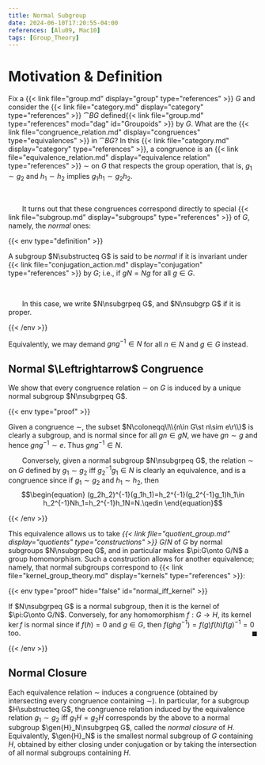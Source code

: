 ```yaml
---
title: Normal Subgroup
date: 2024-06-10T17:20:55-04:00
references: [Alu09, Mac10]
tags: [Group_Theory]
---
```


# Motivation & Definition

Fix a {{< link file="group.md" display="group" type="references" >}} $G$ and consider the {{< link file="category.md" display="category" type="references" >}} $\cat{B}G$ defined{{< link file="group.md" type="references" mod="dag" id="Groupoids" >}} by $G$. What are the {{< link file="congruence_relation.md" display="congruences" type="equivalences" >}} in $\cat{B}G$? In this {{< link file="category.md" display="category" type="references" >}}, a congruence is an {{< link file="equivalence_relation.md" display="equivalence relation" type="references" >}} $\sim$ on $G$ that respects the group operation, that is, $g_1\sim g_2$ and $h_1\sim h_2$ implies $g_1h_1\sim g_2h_2$.

<br>

&emsp;&emsp;It turns out that these congruences correspond directly to special {{< link file="subgroup.md" display="subgroups" type="references" >}} of $G$, namely, the *normal* ones:

{{< env type="definition" >}}

A subgroup $N\substructeq G$ is said to be *normal* if it is invariant under {{< link file="conjugation_action.md" display="conjugation" type="references" >}} by $G$; i.e., if $gN=Ng$ for all $g\in G$.

<br>

&emsp;&emsp;In this case, we write $N\nsubgrpeq G$, and $N\nsubgrp G$ if it is proper.

{{< /env >}}

Equivalently, we may demand $gng^{-1}\in N$ for all $n\in N$ and $g\in G$ instead.

<div class="space"></div>

<h2 id="normal_iff_congruence">Normal $\Leftrightarrow$ Congruence</h2>

We show that every congruence relation $\sim$ on $G$ is induced by a unique normal subgroup $N\nsubgrpeq G$.

<div class="space"></div>

{{< env type="proof" >}}

Given a congruence $\sim$, the subset $N\coloneqq\l\\{n\in G\st n\sim e\r\\}$ is clearly a subgroup, and is normal since for all $gn\in gN$, we have $gn\sim g$ and hence $gng^{-1}\sim e$. Thus $gng^{-1}\in N$.
<br>

&emsp;&emsp;Conversely, given a normal subgroup $N\nsubgrpeq G$, the relation $\sim$ on $G$ defined by $g_1\sim g_2$ iff $g_2^{-1}g_1\in N$ is clearly an equivalence, and is a congruence since if $g_1\sim g_2$ and $h_1\sim h_2$, then
$$\begin{equation}
    (g_2h_2)^{-1}(g_1h_1)=h_2^{-1}(g_2^{-1}g_1)h_1\in h_2^{-1}Nh_1=h_2^{-1}h_1N=N.\qedin
\end{equation}$$

{{< /env >}}

This equivalence allows us to take *{{< link file="quotient_group.md" display="quotients" type="constructions" >}}* $G/N$ of $G$ by normal subgroups $N\nsubgrpeq G$, and in particular makes $\pi:G\onto G/N$ a group homomorphism. Such a construction allows for another equivalence; namely, that normal subgroups correspond to {{< link file="kernel_group_theory.md" display="kernels" type="references" >}}:

<div class="space"></div>

{{< env type="proof" hide="false" id="normal_iff_kernel" >}}

If $N\nsubgrpeq G$ is a normal subgroup, then it is the kernel of $\pi:G\onto G/N$. Conversely, for any homomorphism $f:G\to H$, its kernel $\ker f$ is normal since if $f(h)=0$ and $g\in G$, then $f(ghg^{-1})=f(g)f(h)f(g)^{-1}=0$ too.<span style="float:right;">$\blacksquare$</span>

{{< /env >}}

<div class="space"></div>

<h2 id="normal_closure">Normal Closure</h2>

Each equivalence relation $\sim$ induces a congruence (obtained by intersecting every congruence containing $\sim$). In particular, for a subgroup $H\substructeq G$, the congruence relation induced by the equivalence relation $g_1\sim g_2$ iff $g_1H=g_2H$ corresponds by the above to a normal subgroup $\gen{H}_N\nsubgrpeq G$, called the *normal closure* of $H$. Equivalently, $\gen{H}_N$ is the smallest normal subgroup of $G$ containing $H$, obtained by either closing under conjugation or by taking the intersection of all normal subgroups containing $H$.
